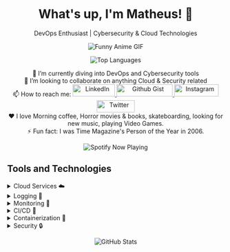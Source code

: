 <h1 align="center">What's up, I'm Matheus! 👋</h1>

<p align="center">
  DevOps Enthusiast | Cybersecurity & Cloud Technologies
</p>

<p align="center">
  <img src="https://media.giphy.com/media/TOWeGr70V2R1K/giphy.gif" alt="Funny Anime GIF">
</p>

<p align="center">
  <img src="https://github-readme-stats.vercel.app/api/top-langs/?username=Aphellirus&layout=compact&langs_count=10&theme=synthwave" alt="Top Languages">
</p>
<p align="center">
  🌱 I’m currently diving into DevOps and Cybersecurity tools<br>
  🤝 I’m looking to collaborate on anything Cloud & Security related<br>
  📫 How to reach me: 
   <a href="https://www.linkedin.com/in/matheus-onryo/">
    <img src="https://img.shields.io/badge/Linkedin-%230077B5.svg?&style=for-the-badge&logo=linkedin&logoColor=white" alt="LinkedIn" width="98" height="28">
  </a>
  <a href="https://gist.github.com/Aphellirus">
    <img src="https://img.shields.io/badge/Github%20Gist-%2312100E.svg?&style=for-the-badge&logo=github&logoColor=white" alt="Github Gist" width="130" height="28">
  </a> 
  <a href="https://www.instagram.com/aphellirus/">
    <img src="https://img.shields.io/badge/Instagram-%23E4405F.svg?&style=for-the-badge&logo=instagram&logoColor=white" alt="Instagram" width="103" height="28">
  </a> 
   <a href="https://twitter.com/Aphellirus">
    <img src="https://img.shields.io/badge/Twitter-%231DA1F2.svg?&style=for-the-badge&logo=twitter&logoColor=white" alt="Twitter" width="88" height="28">
  </a>
  <br>
  ❤️ I love Morning coffee, Horror movies & books, skateboarding, looking for new music, playing Video Games.<br>
  ⚡ Fun fact: I was Time Magazine's Person of the Year in 2006.
</p>



<p align="center">
  <img src="https://spotify-github-profile.vercel.app/api/view?uid=31z6ry3t7gyzbtnyh7jq4pxaacdm&cover_image=true&theme=default&show_offline=false&background_color=121212&bar_color=00ff00&bar_color_cover=false" alt="Spotify Now Playing">
</p>

## Tools and Technologies

<details>
  <summary>Cloud Services ☁️</summary>
  
  * AWS [![AWS](https://img.shields.io/badge/-AWS-orange)](https://aws.amazon.com/)
  * Azure [![Azure](https://img.shields.io/badge/-Azure-blue)](https://azure.microsoft.com/)
  * GCP [![GCP](https://img.shields.io/badge/-GCP-yellow)](https://cloud.google.com/)
</details>

<details>
  <summary>Logging 📝</summary>
  
  * Papertrail [![Papertrail](https://img.shields.io/badge/-Papertrail-gray)](https://papertrailapp.com/)
  * Loki [![Loki](https://img.shields.io/badge/-Loki-orange)](https://grafana.com/loki/)
  * Splunk [![Splunk](https://img.shields.io/badge/-Splunk-purple)](https://www.splunk.com/)
</details>

<details>
  <summary>Monitoring 🚀</summary>
  
  * New Relic [![New Relic](https://img.shields.io/badge/-New%20Relic-green)](https://newrelic.com/)
  * Prometheus [![Prometheus](https://img.shields.io/badge/-Prometheus-red)](https://prometheus.io/)
  * Datadog [![Datadog](https://img.shields.io/badge/-Datadog-blue)](https://www.datadoghq.com/)
</details>

<details>
  <summary>CI/CD 🚀</summary>
  
  * Jenkins [![Jenkins](https://img.shields.io/badge/-Jenkins-red)](https://www.jenkins.io/)
  * GitLab CI/CD [![GitLab](https://img.shields.io/badge/-GitLab%20CI%2FCD-orange)](https://about.gitlab.com/stages-devops-lifecycle/continuous-integration/)
  * CircleCI [![CircleCI](https://img.shields.io/badge/-CircleCI-black)](https://circleci.com/)
</details>

<details>
  <summary>Containerization 🐳</summary>
  
  * Docker [![Docker](https://img.shields.io/badge/-Docker-blue)](https://www.docker.com/)
  * Kubernetes [![Kubernetes](https://img.shields.io/badge/-Kubernetes-blue)](https://kubernetes.io/)
  * Rancher [![Rancher](https://img.shields.io/badge/-Rancher-green)](https://rancher.com/)
</details>

<details>
  <summary>Security 🔒</summary>
  
  * OWASP [![OWASP](https://img.shields.io/badge/-OWASP-brightgreen)](https://owasp.org/)
  * Nessus [![Nessus](https://img.shields.io/badge/-Nessus-red)](https://www.tenable.com/products/nessus)
  * Burp Suite [![Burp Suite](https://img.shields.io/badge/-Burp%20Suite-blue)](https://portswigger.net/burp)
</details>


<p align="center">
  <img src="https://github-readme-stats.vercel.app/api?username=Aphellirus&show_icons=true&theme=synthwave" alt="GitHub Stats">
</p>


